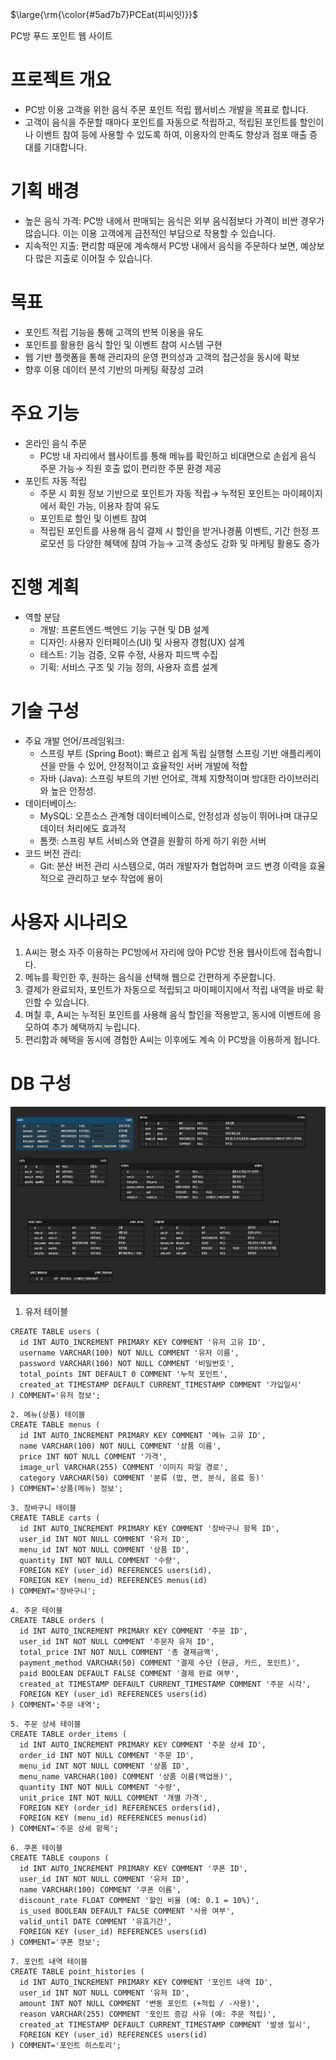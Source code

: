 <p>$\large{\rm{\color{#5ad7b7}PCEat(피씨잇)}}$</p> PC방 푸드 포인트 웹 사이트

# 프로젝트 개요
  * PC방 이용 고객을 위한 음식 주문 포인트 적립 웹서비스 개발을 목표로 합니다.
  * 고객이 음식을 주문할 때마다 포인트를 자동으로 적립하고, 적립된 포인트를 할인이나 이벤트 참여 등에 사용할 수 있도록 하여, 이용자의 만족도 향상과 점포 매출 증대를 기대합니다.

# 기획 배경
 * 높은 음식 가격: PC방 내에서 판매되는 음식은 외부 음식점보다 가격이 비싼 경우가 많습니다. 이는 이용 고객에게 금전적인 부담으로 작용할 수 있습니다. 
 * 지속적인 지출: 편리함 때문에 계속해서 PC방 내에서 음식을 주문하다 보면, 예상보다 많은 지출로 이어질 수 있습니다.

# 목표
 * 포인트 적립 기능을 통해 고객의 반복 이용을 유도
 * 포인트를 활용한 음식 할인 및 이벤트 참여 시스템 구현
 * 웹 기반 플랫폼을 통해 관리자의 운영 편의성과 고객의 접근성을 동시에 확보
 * 향후 이용 데이터 분석  기반의 마케팅 확장성 고려

# 주요 기능
 * 온라인 음식 주문
   * PC방 내 자리에서 웹사이트를 통해 메뉴를 확인하고 비대면으로 손쉽게 음식 주문 가능→ 직원 호출 없이 편리한 주문 환경 제공
 * 포인트 자동 적립
   * 주문 시 회원 정보 기반으로 포인트가 자동 적립→ 누적된 포인트는 마이페이지에서 확인 가능, 이용자 참여 유도
   * 포인트로 할인 및 이벤트 참여
   * 적립된 포인트를 사용해 음식 결제 시 할인을 받거나경품 이벤트, 기간 한정 프로모션 등 다양한 혜택에 참여 가능→ 고객 충성도 강화 및 마케팅 활용도 증가
  
 # 진행 계획
  * 역할 분담
    * 개발: 프론트엔드·백엔드 기능 구현 및 DB 설계
    * 디자인: 사용자 인터페이스(UI) 및 사용자 경험(UX) 설계
    *  테스트: 기능 검증, 오류 수정, 사용자 피드백 수집
    *  기획: 서비스 구조 및 기능 정의, 사용자 흐름 설계
   
  # 기술 구성
   * 주요 개발 언어/프레임워크:
     * 스프링 부트 (Spring Boot): 빠르고 쉽게 독립 실행형 스프링 기반 애플리케이션을 만들 수 있어, 안정적이고 효율적인 서버 개발에 적합
     * 자바 (Java): 스프링 부트의 기반 언어로, 객체 지향적이며 방대한 라이브러리와 높은 안정성.
   * 데이터베이스:
     * MySQL: 오픈소스 관계형 데이터베이스로, 안정성과 성능이 뛰어나며 대규모 데이터 처리에도 효과적
     * 톰캣: 스프링 부트 서비스와 연결을 원활히 하게 하기 위한 서버
   * 코드 버전 관리:
     * Git: 분산 버전 관리 시스템으로, 여러 개발자가 협업하며 코드 변경 이력을 효율적으로 관리하고 보수 작업에 용이
    
   # 사용자 시나리오
   1. A씨는 평소 자주 이용하는 PC방에서 자리에 앉아 PC방 전용 웹사이트에 접속합니다.
   2. 메뉴를 확인한 후, 원하는 음식을 선택해 웹으로 간편하게 주문합니다.
   3. 결제가 완료되자, 포인트가 자동으로 적립되고 마이페이지에서 적립 내역을 바로 확인할 수 있습니다.
   4. 며칠 후, A씨는 누적된 포인트를 사용해 음식 할인을 적용받고, 동시에 이벤트에 응모하여 추가 혜택까지 누립니다.
   5. 편리함과 혜택을 동시에 경험한 A씨는 이후에도 계속 이 PC방을 이용하게 됩니다.
 

# DB 구성
<img src="./PC_DB.png" alt="PCEat DB" width="700" height="300"/>

1. 유저 테이블

```db
CREATE TABLE users (
  id INT AUTO_INCREMENT PRIMARY KEY COMMENT '유저 고유 ID',
  username VARCHAR(100) NOT NULL COMMENT '유저 이름',
  password VARCHAR(100) NOT NULL COMMENT '비밀번호',
  total_points INT DEFAULT 0 COMMENT '누적 포인트',
  created_at TIMESTAMP DEFAULT CURRENT_TIMESTAMP COMMENT '가입일시'
) COMMENT='유저 정보';
```

```db
2. 메뉴(상품) 테이블
CREATE TABLE menus (
  id INT AUTO_INCREMENT PRIMARY KEY COMMENT '메뉴 고유 ID',
  name VARCHAR(100) NOT NULL COMMENT '상품 이름',
  price INT NOT NULL COMMENT '가격',
  image_url VARCHAR(255) COMMENT '이미지 파일 경로',
  category VARCHAR(50) COMMENT '분류 (밥, 면, 분식, 음료 등)'
) COMMENT='상품(메뉴) 정보';
```

```db
3. 장바구니 테이블
CREATE TABLE carts (
  id INT AUTO_INCREMENT PRIMARY KEY COMMENT '장바구니 항목 ID',
  user_id INT NOT NULL COMMENT '유저 ID',
  menu_id INT NOT NULL COMMENT '상품 ID',
  quantity INT NOT NULL COMMENT '수량',
  FOREIGN KEY (user_id) REFERENCES users(id),
  FOREIGN KEY (menu_id) REFERENCES menus(id)
) COMMENT='장바구니';
```

```db
4. 주문 테이블
CREATE TABLE orders (
  id INT AUTO_INCREMENT PRIMARY KEY COMMENT '주문 ID',
  user_id INT NOT NULL COMMENT '주문자 유저 ID',
  total_price INT NOT NULL COMMENT '총 결제금액',
  payment_method VARCHAR(50) COMMENT '결제 수단 (현금, 카드, 포인트)',
  paid BOOLEAN DEFAULT FALSE COMMENT '결제 완료 여부',
  created_at TIMESTAMP DEFAULT CURRENT_TIMESTAMP COMMENT '주문 시각',
  FOREIGN KEY (user_id) REFERENCES users(id)
) COMMENT='주문 내역';
```

```db
5. 주문 상세 테이블
CREATE TABLE order_items (
  id INT AUTO_INCREMENT PRIMARY KEY COMMENT '주문 상세 ID',
  order_id INT NOT NULL COMMENT '주문 ID',
  menu_id INT NOT NULL COMMENT '상품 ID',
  menu_name VARCHAR(100) COMMENT '상품 이름(백업용)',
  quantity INT NOT NULL COMMENT '수량',
  unit_price INT NOT NULL COMMENT '개별 가격',
  FOREIGN KEY (order_id) REFERENCES orders(id),
  FOREIGN KEY (menu_id) REFERENCES menus(id)
) COMMENT='주문 상세 항목';
```

```db
6. 쿠폰 테이블
CREATE TABLE coupons (
  id INT AUTO_INCREMENT PRIMARY KEY COMMENT '쿠폰 ID',
  user_id INT NOT NULL COMMENT '유저 ID',
  name VARCHAR(100) COMMENT '쿠폰 이름',
  discount_rate FLOAT COMMENT '할인 비율 (예: 0.1 = 10%)',
  is_used BOOLEAN DEFAULT FALSE COMMENT '사용 여부',
  valid_until DATE COMMENT '유효기간',
  FOREIGN KEY (user_id) REFERENCES users(id)
) COMMENT='쿠폰 정보';
```

```db
7. 포인트 내역 테이블
CREATE TABLE point_histories (
  id INT AUTO_INCREMENT PRIMARY KEY COMMENT '포인트 내역 ID',
  user_id INT NOT NULL COMMENT '유저 ID',
  amount INT NOT NULL COMMENT '변동 포인트 (+적립 / -사용)',
  reason VARCHAR(255) COMMENT '포인트 증감 사유 (예: 주문 적립)',
  created_at TIMESTAMP DEFAULT CURRENT_TIMESTAMP COMMENT '발생 일시',
  FOREIGN KEY (user_id) REFERENCES users(id)
) COMMENT='포인트 히스토리';
```

